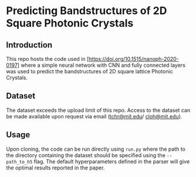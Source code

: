 # Predicting Bandstructures of 2D Square Photonic Crystals

## Introduction
This repo hosts the code used in [https://doi.org/10.1515/nanoph-2020-0197] where a simple neural network with CNN and fully connected layers was used to predict the bandstructures of 2D square lattice Photonic Crystals.

## Dataset
The dataset exceeds the upload limit of this repo. Access to the dataset can be made available upon request via email (tchr@mit.edu/ cloh@mit.edu).

## Usage
Upon cloning, the code can be run directly using ```run.py``` where the path to the directory containing the dataset should be specified using the ```--path_to_h5``` flag. The default hyperparameters defined in the parser will give the optimal results reported in the paper.  
